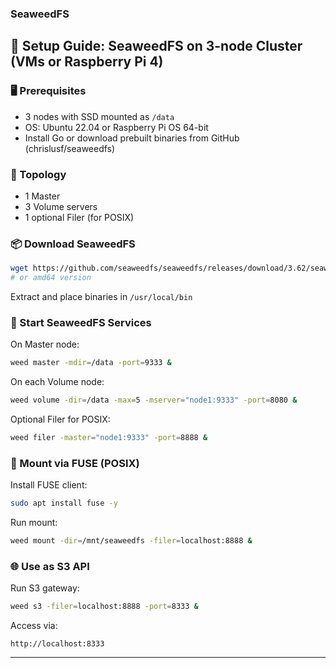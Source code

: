 ### SeaweedFS

## 🧾 Setup Guide: SeaweedFS on 3-node Cluster (VMs or Raspberry Pi 4)

### 🖥️ Prerequisites

- 3 nodes with SSD mounted as `/data`
- OS: Ubuntu 22.04 or Raspberry Pi OS 64-bit
- Install Go or download prebuilt binaries from GitHub (chrislusf/seaweedfs)

### 🧱 Topology

- 1 Master
- 3 Volume servers
- 1 optional Filer (for POSIX)

### 📦 Download SeaweedFS

```bash
wget https://github.com/seaweedfs/seaweedfs/releases/download/3.62/seaweedfs-linux-arm64.tar.gz
# or amd64 version
```

Extract and place binaries in `/usr/local/bin`

### 🚀 Start SeaweedFS Services

On Master node:

```bash
weed master -mdir=/data -port=9333 &
```

On each Volume node:

```bash
weed volume -dir=/data -max=5 -mserver="node1:9333" -port=8080 &
```

Optional Filer for POSIX:

```bash
weed filer -master="node1:9333" -port=8888 &
```

### 🔗 Mount via FUSE (POSIX)

Install FUSE client:

```bash
sudo apt install fuse -y
```

Run mount:

```bash
weed mount -dir=/mnt/seaweedfs -filer=localhost:8888 &
```

### 🌐 Use as S3 API

Run S3 gateway:

```bash
weed s3 -filer=localhost:8888 -port=8333 &
```

Access via:

```
http://localhost:8333
```

---
